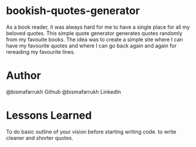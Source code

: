 # bookish-quotes-generator
As a book reader, it was always hard for me to have a single place for all my beloved quotes. This simple quote generator generates quotes randomly from my favouite books. The idea was to create a simple site where I can have my favourite quotes and where I can go back again and again for rereading my favourite lines.

# Author
@bismafarrukh Github
@bismafarrukh LinkedIn

# Lessons Learned
To do basic outline of your vision before starting writing code.
to write cleaner and shorter quotes.
